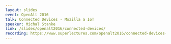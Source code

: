 ```yaml
---
layout: slides
event: OpenAlt 2016
talk: Connected Devices - Mozilla a IoT
speaker: Michal Stanke
link: /slides/openalt2016/connected-devices/
recording: https://www.superlectures.com/openalt2016/connected-devices-mozilla-a-iot
---
```


